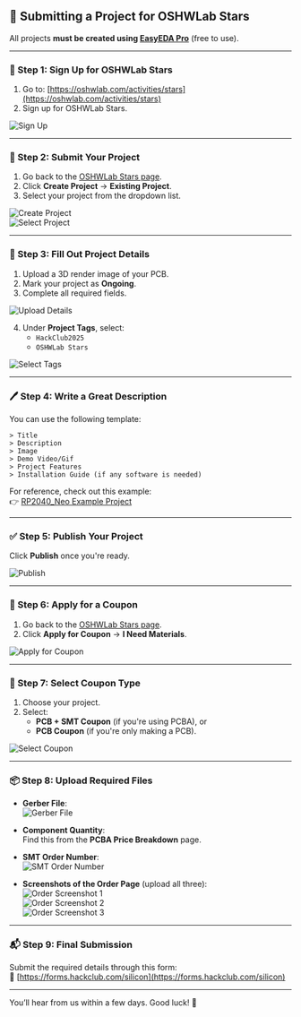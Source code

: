## 🚀 Submitting a Project for OSHWLab Stars

All projects **must be created using [EasyEDA Pro](https://pro.easyeda.com/)** (free to use).

---

### 📝 Step 1: Sign Up for OSHWLab Stars

1. Go to: [https://oshwlab.com/activities/stars](https://oshwlab.com/activities/stars)
2. Sign up for OSHWLab Stars.

![Sign Up](Pasted%20image%2020250624183524.png)

---

### 📁 Step 2: Submit Your Project

1. Go back to the [OSHWLab Stars page](https://oshwlab.com/activities/stars).
2. Click **Create Project** → **Existing Project**.
3. Select your project from the dropdown list.

![Create Project](Pasted%20image%2020250624183918.png)  
![Select Project](Pasted%20image%2020250624183904.png)

---

### 🧩 Step 3: Fill Out Project Details

1. Upload a 3D render image of your PCB.
2. Mark your project as **Ongoing**.
3. Complete all required fields.

![Upload Details](Pasted%20image%2020250624184432.png)

4. Under **Project Tags**, select:
   - `HackClub2025`
   - `OSHWLab Stars`

![Select Tags](Pasted%20image%2020250624184508.png)

---

### 🖊️ Step 4: Write a Great Description

You can use the following template:

```
> Title  
> Description  
> Image  
> Demo Video/Gif  
> Project Features  
> Installation Guide (if any software is needed)
```

For reference, check out this example:  
👉 [RP2040_Neo Example Project](https://oshwlab.com/imbue.rudraksh2008/rp2040_neo)

---

### ✅ Step 5: Publish Your Project

Click **Publish** once you're ready.

![Publish](Pasted%20image%2020250624185511.png)

---

### 🎁 Step 6: Apply for a Coupon

1. Go back to the [OSHWLab Stars page](https://oshwlab.com/activities/stars).
2. Click **Apply for Coupon** → **I Need Materials**.

![Apply for Coupon](Pasted%20image%2020250624185839.png)

---

### 🧾 Step 7: Select Coupon Type

1. Choose your project.
2. Select:
   - **PCB + SMT Coupon** (if you're using PCBA), or
   - **PCB Coupon** (if you're only making a PCB).

![Select Coupon](Pasted%20image%2020250624190550.png)

---

### 📦 Step 8: Upload Required Files

- **Gerber File**:  
  ![Gerber File](Pasted%20image%2020250624193426.png)

- **Component Quantity**:  
  Find this from the **PCBA Price Breakdown** page.

- **SMT Order Number**:  
  ![SMT Order Number](Pasted%20image%2020250624193800.png)

- **Screenshots of the Order Page** (upload all three):  
  ![Order Screenshot 1](Pasted%20image%2020250624191527.png)  
  ![Order Screenshot 2](Pasted%20image%2020250624191529.png)  
  ![Order Screenshot 3](Pasted%20image%2020250624191530.png)

---

### 📬 Step 9: Final Submission

Submit the required details through this form:  
🔗 [https://forms.hackclub.com/silicon](https://forms.hackclub.com/silicon)

---

You’ll hear from us within a few days. Good luck! 🎉
